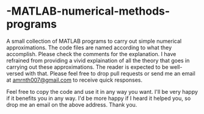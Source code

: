 # -MATLAB-numerical-methods-programs
A small collection of MATLAB programs to carry out simple numerical approximations. The code files are named according to what they accomplish. Please check the comments for the explanation. I have refrained from providing a vivid explaination of all the theory that goes in carrying out these approximations. The reader is expected to be well-versed with that. 
Please feel free to drop pull requests or send me an email at amrnth007@gmail.com to receive quick responses. 

Feel free to copy the code and use it in any way you want. I'll be very happy if it benefits you in any way. I'd be more happy if I heard it helped you, so drop me an email on the above address.
Thank you.
